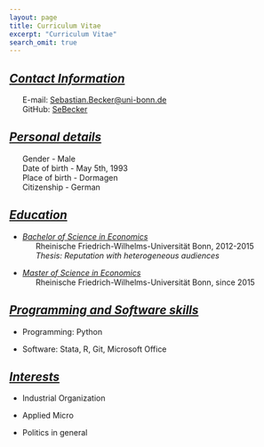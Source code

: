 ```yaml
---
layout: page
title: Curriculum Vitae
excerpt: "Curriculum Vitae"
search_omit: true
---
```



## <u><i>Contact Information</i></u>

&nbsp;&nbsp;&nbsp;&nbsp;&nbsp;&nbsp;E-mail: Sebastian.Becker@uni-bonn.de<br>
&nbsp;&nbsp;&nbsp;&nbsp;&nbsp;&nbsp;GitHub: [SeBecker](https://github.com/SeBecker/)

## <u><i>Personal details</i></u>

&nbsp;&nbsp;&nbsp;&nbsp;&nbsp;&nbsp;Gender         - Male<br> 
&nbsp;&nbsp;&nbsp;&nbsp;&nbsp;&nbsp;Date of birth  - May 5th, 1993<br> 
&nbsp;&nbsp;&nbsp;&nbsp;&nbsp;&nbsp;Place of birth - Dormagen <br>
&nbsp;&nbsp;&nbsp;&nbsp;&nbsp;&nbsp;Citizenship    - German

## <u><i>Education</i></u>

+ <u><i>Bachelor of Science in Economics</i></u><br> 
&nbsp;&nbsp;&nbsp;&nbsp;&nbsp;&nbsp;Rheinische Friedrich-Wilhelms-Universität Bonn, 2012-2015<br>
&nbsp;&nbsp;&nbsp;&nbsp;&nbsp;&nbsp;*Thesis: Reputation with heterogeneous audiences*

+ <u><i>Master of Science in Economics</i></u> <br>
&nbsp;&nbsp;&nbsp;&nbsp;&nbsp;&nbsp;Rheinische Friedrich-Wilhelms-Universität Bonn, since 2015


## <u><i>Programming and Software skills</i></u>

+ Programming: Python

+ Software: Stata, R, Git, Microsoft Office

## <u><i>Interests</i></u>


+ Industrial Organization

+ Applied Micro

+ Politics in general
